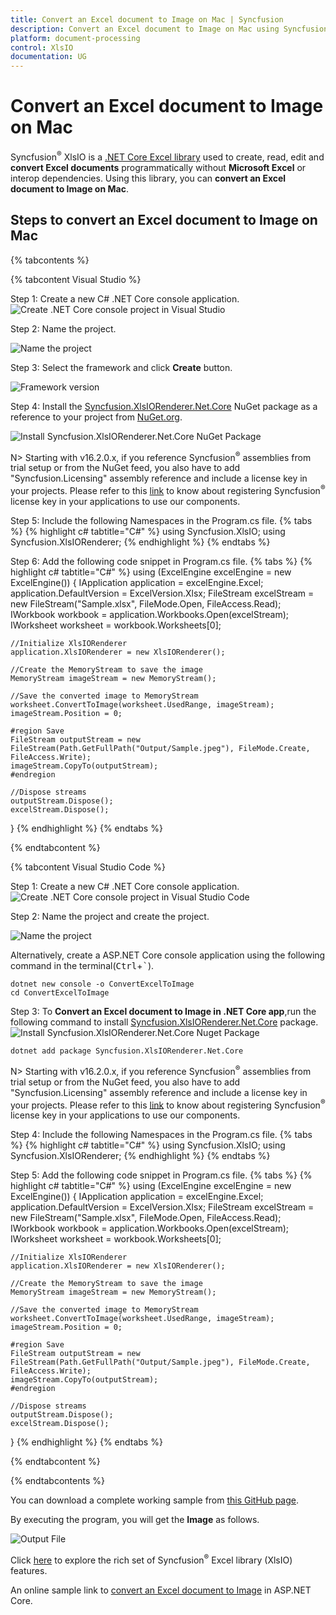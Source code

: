 ```yaml
---
title: Convert an Excel document to Image on Mac | Syncfusion
description: Convert an Excel document to Image on Mac using Syncfusion .NET Core Excel library (XlsIO) without Microsoft Office
platform: document-processing
control: XlsIO
documentation: UG
---
```

# Convert an Excel document to Image on Mac

Syncfusion<sup>&reg;</sup> XlsIO is a [.NET Core Excel library](https://www.syncfusion.com/document-processing/excel-framework/net-core/excel-library) used to create, read, edit and **convert Excel documents** programmatically without **Microsoft Excel** or interop dependencies. Using this library, you can **convert an Excel document to Image on Mac**.

## Steps to convert an Excel document to Image on Mac

{% tabcontents %}

{% tabcontent Visual Studio %}

Step 1: Create a new C# .NET Core console application.
![Create .NET Core console project in Visual Studio](Mac_images/MacOS_images_img1.png)

Step 2: Name the project.

![Name the project](Mac_images/MacOS_images_img2.png)

Step 3: Select the framework and click **Create** button.

![Framework version](Mac_images/MacOS_images_img3.png)

Step 4: Install the [Syncfusion.XlsIORenderer.Net.Core](https://www.nuget.org/packages/Syncfusion.XlsIORenderer.Net.Core) NuGet package as a reference to your project from [NuGet.org](https://www.nuget.org/).

![Install Syncfusion.XlsIORenderer.Net.Core NuGet Package](Mac_images/MacOS_images_img4.png)

N> Starting with v16.2.0.x, if you reference Syncfusion<sup>&reg;</sup> assemblies from trial setup or from the NuGet feed, you also have to add "Syncfusion.Licensing" assembly reference and include a license key in your projects. Please refer to this [link](https://help.syncfusion.com/common/essential-studio/licensing/overview) to know about registering Syncfusion<sup>&reg;</sup> license key in your applications to use our components. 

Step 5: Include the following Namespaces in the Program.cs file.
{% tabs %}
{% highlight c# tabtitle="C#" %}
using Syncfusion.XlsIO;
using Syncfusion.XlsIORenderer;
{% endhighlight %}
{% endtabs %}

Step 6: Add the following code snippet in Program.cs file.
{% tabs %}
{% highlight c# tabtitle="C#" %}
using (ExcelEngine excelEngine = new ExcelEngine())
{
    IApplication application = excelEngine.Excel;
    application.DefaultVersion = ExcelVersion.Xlsx;
    FileStream excelStream = new FileStream("Sample.xlsx", FileMode.Open, FileAccess.Read);
    IWorkbook workbook = application.Workbooks.Open(excelStream);
    IWorksheet worksheet = workbook.Worksheets[0];

    //Initialize XlsIORenderer
    application.XlsIORenderer = new XlsIORenderer();

    //Create the MemoryStream to save the image  
    MemoryStream imageStream = new MemoryStream();

    //Save the converted image to MemoryStream
    worksheet.ConvertToImage(worksheet.UsedRange, imageStream);
    imageStream.Position = 0;

    #region Save
    FileStream outputStream = new FileStream(Path.GetFullPath("Output/Sample.jpeg"), FileMode.Create, FileAccess.Write);
    imageStream.CopyTo(outputStream);
    #endregion

    //Dispose streams
    outputStream.Dispose();
    excelStream.Dispose();
}
{% endhighlight %}
{% endtabs %}

{% endtabcontent %}

{% tabcontent Visual Studio Code %}

Step 1: Create a new C# .NET Core console application.
![Create .NET Core console project in Visual Studio Code](Mac_images/MacOS_images_img5.png)

Step 2: Name the project and create the project.

![Name the project](Mac_images/MacOS_images_img6.png)

Alternatively, create a ASP.NET Core console application using the following command in the terminal(<kbd>Ctrl</kbd>+<kbd>`</kbd>).

```
dotnet new console -o ConvertExcelToImage
cd ConvertExcelToImage
```

Step 3: To **Convert an Excel document to Image in .NET Core app**,run the following command to  install [Syncfusion.XlsIORenderer.Net.Core](https://www.nuget.org/packages/Syncfusion.XlsIORenderer.Net.Core) package.
![Install Syncfusion.XlsIORenderer.Net.Core Nuget Package](Mac_images/MacOS_images_img7.png)

```
dotnet add package Syncfusion.XlsIORenderer.Net.Core
```

N> Starting with v16.2.0.x, if you reference Syncfusion<sup>&reg;</sup> assemblies from trial setup or from the NuGet feed, you also have to add "Syncfusion.Licensing" assembly reference and include a license key in your projects. Please refer to this [link](https://help.syncfusion.com/common/essential-studio/licensing/overview) to know about registering Syncfusion<sup>&reg;</sup> license key in your applications to use our components. 

Step 4: Include the following Namespaces in the Program.cs file.
{% tabs %}
{% highlight c# tabtitle="C#" %}
using Syncfusion.XlsIO;
using Syncfusion.XlsIORenderer;
{% endhighlight %}
{% endtabs %}

Step 5: Add the following code snippet in Program.cs file.
{% tabs %}
{% highlight c# tabtitle="C#" %}
using (ExcelEngine excelEngine = new ExcelEngine())
{
    IApplication application = excelEngine.Excel;
    application.DefaultVersion = ExcelVersion.Xlsx;
    FileStream excelStream = new FileStream("Sample.xlsx", FileMode.Open, FileAccess.Read);
    IWorkbook workbook = application.Workbooks.Open(excelStream);
    IWorksheet worksheet = workbook.Worksheets[0];

    //Initialize XlsIORenderer
    application.XlsIORenderer = new XlsIORenderer();

    //Create the MemoryStream to save the image  
    MemoryStream imageStream = new MemoryStream();

    //Save the converted image to MemoryStream
    worksheet.ConvertToImage(worksheet.UsedRange, imageStream);
    imageStream.Position = 0;

    #region Save
    FileStream outputStream = new FileStream(Path.GetFullPath("Output/Sample.jpeg"), FileMode.Create, FileAccess.Write);
    imageStream.CopyTo(outputStream);
    #endregion

    //Dispose streams
    outputStream.Dispose();
    excelStream.Dispose();
}
{% endhighlight %}
{% endtabs %}

{% endtabcontent %}

{% endtabcontents %}    

You can download a complete working sample from <a href="https://github.com/SyncfusionExamples/XlsIO-Examples/tree/master/Getting%20Started/Mac/Convert%20Excel%20to%20Image">this GitHub page</a>.

By executing the program, you will get the **Image** as follows.

![Output File](Mac_images/MacOS_images_img8.png)

Click [here](https://www.syncfusion.com/document-processing/excel-framework/net) to explore the rich set of Syncfusion<sup>&reg;</sup> Excel library (XlsIO) features.

An online sample link to [convert an Excel document to Image](https://ej2.syncfusion.com/aspnetcore/Excel/WorksheetToImage#/material3) in ASP.NET Core.